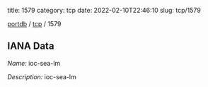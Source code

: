 title: 1579
category: tcp
date: 2022-02-10T22:46:10
slug: tcp/1579

[portdb](/) / [tcp](/category/tcp.html) / 1579


## IANA Data

_Name:_ ioc-sea-lm

_Description:_ ioc-sea-lm

